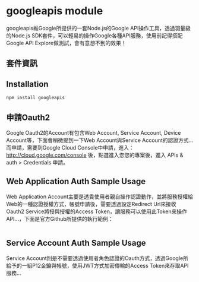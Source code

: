 googleapis module
====

googleapis維Google所提供的一套Node.js的Google API操作工具，透過羽量級的Node.js SDK套件，可以輕易的操作Google各種API服務，使用前記得搭配Google API Explore做測試，會有意想不到的效果！

## 套件資訊

<div class="pkginfo" data-module-name="googleapis" data-show="version,dependencies"></div>

## Installation

```
npm install googleapis 
```

## 申請Oauth2

Google Oauth2的Account有包含Web Account, Service Account, Device Account等，下面會稍微提到一下Web Account與Service Account的認證方式... 而申請，需要到Google Cloud Console中申請，進入：http://cloud.google.com/console 後，點選進入您您的專案後，進入 APIs & auth > Credentials 申請。

## Web Application Auth Sample Usage

Web Application Account主要是透貴使用者親自操作認證動作，並將服務授權給Web的一種認證授權方式，帳號申請後，需要透過設定Redirect Url來接收Oauth2 Service將授與授權的Access Token，讓服務可以使用此Token來操作API...，下面是官方Github所提供的執行範例：

<pre class="code" data-js="googleapis/sample-web-acc.js"></pre>

## Service Account Auth Sample Usage

Service Account則是不需要透過使用者角色認證的Oauth方式，透過Google所給予的一組P12金鑰與帳號，使用JWT方式加密傳輸的Access Token來存取API服務...

<pre class="code" data-js="googleapis/sample-srv-acc.js"></pre>

